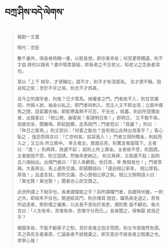 # བཀྲ་ཤིས་བདེ་ལེགས་
> 報劉一丈書
> 
> 明代：宗臣 
> 
> 數千裏外，得長者時賜一書，以慰長想，即亦甚幸矣；何至更辱饋遺，則不才益 將何以報焉？書中情意甚殷，即長者之不忘老父，知老父之念長者深也。
> 
> 至以「上下 相孚，才德稱位」語不才，則不才有深感焉。 夫才德不稱，固自知之矣；至於不孚之病，則尤不才爲甚。
> 
> 且今之所謂孚者，何哉？日夕策馬，候權者之門。門者故不入，則甘言媚詞，作婦人狀，袖金以私之。即門者持刺入，而主人又不即出見；立廄中僕馬之間，惡氣襲衣袖，即飢寒毒熱不可忍，不去也 。抵暮，則前所受贈金者，出報客曰：「相公倦，謝客矣！客請明日來！」即明日， 又不敢不來。夜披衣坐，聞雞鳴，即起盥櫛，走馬抵門；門者怒曰：「爲誰？」則曰 ：「昨日之客來。」則又怒曰：「何客之勤也？豈有相公此時出見客乎？」客心恥之 ，強忍而與言曰：「亡奈何矣，姑容我入！」門者又得所贈金，則起而入之；又立向 所立廄中。 幸主者出，南面召見，則驚走匍匐階下。主者曰：「進！」則再拜，故遲不起； 起則上所上壽金。主者故不受，則固請。主者故固不受，則又固請，然後命吏納之。 則又再拜，又故遲不起；起則五六揖始出。出揖門者曰：「官人幸顧我，他日來，幸 無阻我也！」門者答揖。大喜奔出，馬上遇所交識，即揚鞭語曰：「適自相公家來， 相公厚我，厚我！」且虛言狀。即所交識，亦心畏相公厚之矣。相公又稍稍語人曰：「某也賢！某也賢！」聞者亦心許交贊之。
> 
> 此世所謂上下相孚也，長者謂僕能之乎？前所謂權門者，自歲時伏臘，一刺之外，即經年不往也。閒道經其門，則亦掩耳 閉目，躍馬疾走過之，若有所追逐者，斯則僕之褊衷，以此長不見怡於長吏，僕則愈 益不顧也。每大言曰：「人生有命，吾惟有命，吾惟守分而已。」長者聞之，得無厭 其爲迂乎？
> 
> 鄉園多故，不能不動客子之愁。至於長者之抱才而困，則又令我愴然有感。天之與先生者甚厚，亡論長者不欲輕棄之，即天意亦不欲長者之輕棄之也，幸寧心哉！
>
